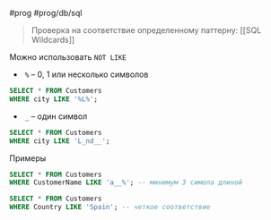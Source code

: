#prog #prog/db/sql 

> Проверка на соответствие определенному паттерну: [[SQL Wildcards]]

Можно использовать `NOT LIKE`

-  `%` – 0, 1 или несколько символов
```sql
SELECT * FROM Customers  
WHERE city LIKE '%L%';
```
-  `_` – один символ
```sql
SELECT * FROM Customers  
WHERE city LIKE 'L_nd__';
```

Примеры
```sql
SELECT * FROM Customers  
WHERE CustomerName LIKE 'a__%'; -- минимум 3 симола длиной
```
```sql
SELECT * FROM Customers  
WHERE Country LIKE 'Spain'; -- четкое соответствие
```
